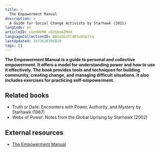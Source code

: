 ```yaml
---
title: >
  The Empowerment Manual
description: >
  A Guide for Social Change Activists by Starhawk (2011)
langCode: en
articleID: oGeHWVMW_xQ2SkmAZMdd
languageCollectionID: BBGa5GJSlAKSuQVp7Yq_
lastUpdated: 1673628396818
tags: []
---
```


**The Empowerment Manual is a guide to personal and collective empowerment. It offers a model for understanding power and how to use it effectively. The book provides tools and techniques for building community, creating change, and managing difficult situations. It also includes exercises for practicing self-empowerment.**

## Related books

-   Truth or Dare: Encounters with Power, Authority, and Mystery by Starhawk (1987)
-   Webs of Power: Notes from the Global Uprising by Starhawk (2002)

## External resources

-   [The Empowerment Manual](https://starhawk.org/writing/books/the-empowerment-manual/)
